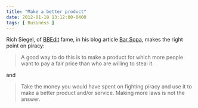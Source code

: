 ```yaml
---
title: "Make a better product"
date: 2012-01-18 13:12:00-0400
tags: [ Business ]
---
```


Rich Siegel, of [BBEdit](http://www.barebones.com/products/bbedit/index.html) fame, in his blog article [Bar Sopa](http://rms2.tumblr.com/post/16065567721/bar-sopa), makes the right point on piracy:

> A good way to do this is to make a product for which more people want to pay a fair price than who are willing to steal it.

and

> Take the money you would have spent on fighting piracy and use it to make a better product and/or service. Making more laws is not the answer.
